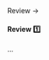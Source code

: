 <link rel="stylesheet" href="{{baseUrl}}/css/textbook.css">

<div class="website-content">

<div id="path">Review &rarr; </div>

<div id="title">

#### Review :one:

</div>

<div id="body">

...

</div>

<div id="extras">

<include src="exercises.md" />

<div>

</div>
